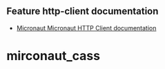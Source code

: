 ## Feature http-client documentation

- [Micronaut Micronaut HTTP Client documentation](https://docs.micronaut.io/latest/guide/index.html#httpClient)

# mirconaut_cass

